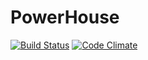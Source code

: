 # PowerHouse

[![Build Status](https://travis-ci.org/powerhouse-industries/powerhouse.svg?branch=master)](https://travis-ci.org/powerhouse-industries/powerhouse) [![Code Climate](https://codeclimate.com/github/powerhouse-industries/powerhouse/badges/gpa.svg)](https://codeclimate.com/github/powerhouse-industries/powerhouse)
